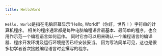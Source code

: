 ```yaml
---
title: HelloWord
---
```


`Hello, World`是指在电脑屏幕显示“Hello, World!”（你好，世界！）字符串的计算机程序。
相关的程序通常都是每种电脑编程语言最基本、最简单的程序，也会用作示范一个编程语言如何运作。
同时它亦可以用来确认一个编程语言的编译器、程序开发环境及运行环境是否已经安装妥当。
因为写法简单可见，这也是很多初学者首次接触编程语言时会撰写的程序。
